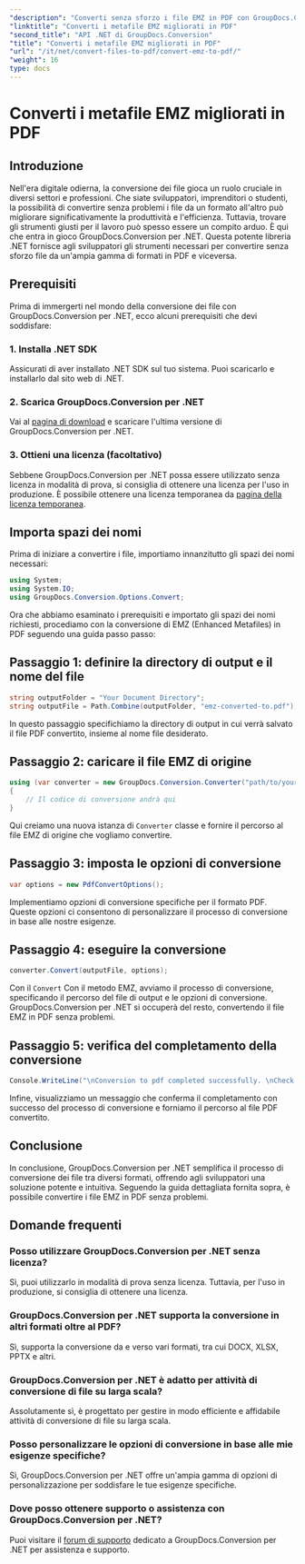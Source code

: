 ```yaml
---
"description": "Converti senza sforzo i file EMZ in PDF con GroupDocs.Conversion per .NET. Semplifica le tue attività di conversione dei file."
"linktitle": "Converti i metafile EMZ migliorati in PDF"
"second_title": "API .NET di GroupDocs.Conversion"
"title": "Converti i metafile EMZ migliorati in PDF"
"url": "/it/net/convert-files-to-pdf/convert-emz-to-pdf/"
"weight": 16
type: docs
---
```

# Converti i metafile EMZ migliorati in PDF

## Introduzione
Nell'era digitale odierna, la conversione dei file gioca un ruolo cruciale in diversi settori e professioni. Che siate sviluppatori, imprenditori o studenti, la possibilità di convertire senza problemi i file da un formato all'altro può migliorare significativamente la produttività e l'efficienza. Tuttavia, trovare gli strumenti giusti per il lavoro può spesso essere un compito arduo. È qui che entra in gioco GroupDocs.Conversion per .NET. Questa potente libreria .NET fornisce agli sviluppatori gli strumenti necessari per convertire senza sforzo file da un'ampia gamma di formati in PDF e viceversa.
## Prerequisiti
Prima di immergerti nel mondo della conversione dei file con GroupDocs.Conversion per .NET, ecco alcuni prerequisiti che devi soddisfare:
### 1. Installa .NET SDK
Assicurati di aver installato .NET SDK sul tuo sistema. Puoi scaricarlo e installarlo dal sito web di .NET.
### 2. Scarica GroupDocs.Conversion per .NET
Vai al [pagina di download](https://releases.groupdocs.com/conversion/net/) e scaricare l'ultima versione di GroupDocs.Conversion per .NET.
### 3. Ottieni una licenza (facoltativo)
Sebbene GroupDocs.Conversion per .NET possa essere utilizzato senza licenza in modalità di prova, si consiglia di ottenere una licenza per l'uso in produzione. È possibile ottenere una licenza temporanea da [pagina della licenza temporanea](https://purchase.groupdocs.com/temporary-license/).

## Importa spazi dei nomi
Prima di iniziare a convertire i file, importiamo innanzitutto gli spazi dei nomi necessari:
```csharp
using System;
using System.IO;
using GroupDocs.Conversion.Options.Convert;
```
Ora che abbiamo esaminato i prerequisiti e importato gli spazi dei nomi richiesti, procediamo con la conversione di EMZ (Enhanced Metafiles) in PDF seguendo una guida passo passo:
## Passaggio 1: definire la directory di output e il nome del file
```csharp
string outputFolder = "Your Document Directory";
string outputFile = Path.Combine(outputFolder, "emz-converted-to.pdf");
```
In questo passaggio specifichiamo la directory di output in cui verrà salvato il file PDF convertito, insieme al nome file desiderato.
## Passaggio 2: caricare il file EMZ di origine
```csharp
using (var converter = new GroupDocs.Conversion.Converter("path/to/your/emz/file.emz"))
{
    // Il codice di conversione andrà qui
}
```
Qui creiamo una nuova istanza di `Converter` classe e fornire il percorso al file EMZ di origine che vogliamo convertire.
## Passaggio 3: imposta le opzioni di conversione
```csharp
var options = new PdfConvertOptions();
```
Implementiamo opzioni di conversione specifiche per il formato PDF. Queste opzioni ci consentono di personalizzare il processo di conversione in base alle nostre esigenze.
## Passaggio 4: eseguire la conversione
```csharp
converter.Convert(outputFile, options);
```
Con il `Convert` Con il metodo EMZ, avviamo il processo di conversione, specificando il percorso del file di output e le opzioni di conversione. GroupDocs.Conversion per .NET si occuperà del resto, convertendo il file EMZ in PDF senza problemi.
## Passaggio 5: verifica del completamento della conversione
```csharp
Console.WriteLine("\nConversion to pdf completed successfully. \nCheck output in {0}", outputFolder);
```
Infine, visualizziamo un messaggio che conferma il completamento con successo del processo di conversione e forniamo il percorso al file PDF convertito.

## Conclusione
In conclusione, GroupDocs.Conversion per .NET semplifica il processo di conversione dei file tra diversi formati, offrendo agli sviluppatori una soluzione potente e intuitiva. Seguendo la guida dettagliata fornita sopra, è possibile convertire i file EMZ in PDF senza problemi.
## Domande frequenti
### Posso utilizzare GroupDocs.Conversion per .NET senza licenza?
Sì, puoi utilizzarlo in modalità di prova senza licenza. Tuttavia, per l'uso in produzione, si consiglia di ottenere una licenza.
### GroupDocs.Conversion per .NET supporta la conversione in altri formati oltre al PDF?
Sì, supporta la conversione da e verso vari formati, tra cui DOCX, XLSX, PPTX e altri.
### GroupDocs.Conversion per .NET è adatto per attività di conversione di file su larga scala?
Assolutamente sì, è progettato per gestire in modo efficiente e affidabile attività di conversione di file su larga scala.
### Posso personalizzare le opzioni di conversione in base alle mie esigenze specifiche?
Sì, GroupDocs.Conversion per .NET offre un'ampia gamma di opzioni di personalizzazione per soddisfare le tue esigenze specifiche.
### Dove posso ottenere supporto o assistenza con GroupDocs.Conversion per .NET?
Puoi visitare il [forum di supporto](https://forum.groupdocs.com/c/conversion/11) dedicato a GroupDocs.Conversion per .NET per assistenza e supporto.